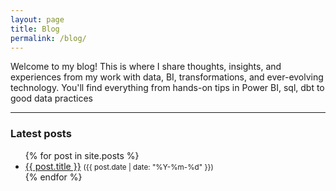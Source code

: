 ```yaml
---
layout: page
title: Blog
permalink: /blog/
---
```

Welcome to my blog! This is where I share thoughts, insights, and experiences from my work with data, BI, transformations, and ever-evolving technology. 
You'll find everything from hands-on tips in Power BI, sql, dbt to good data practices


---

<h3>Latest posts</h3>
<ul>
  {% for post in site.posts %}
    <li>
<a href="{{ post.url | relative_url }}">{{ post.title }}</a>
      <small>({{ post.date | date: "%Y-%m-%d" }})</small>
    </li>
  {% endfor %}
</ul>
